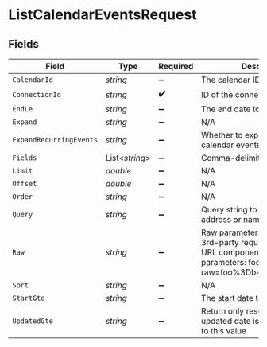 # ListCalendarEventsRequest


## Fields

| Field                                                                                                                                            | Type                                                                                                                                             | Required                                                                                                                                         | Description                                                                                                                                      |
| ------------------------------------------------------------------------------------------------------------------------------------------------ | ------------------------------------------------------------------------------------------------------------------------------------------------ | ------------------------------------------------------------------------------------------------------------------------------------------------ | ------------------------------------------------------------------------------------------------------------------------------------------------ |
| `CalendarId`                                                                                                                                     | *string*                                                                                                                                         | :heavy_minus_sign:                                                                                                                               | The calendar ID to filter by                                                                                                                     |
| `ConnectionId`                                                                                                                                   | *string*                                                                                                                                         | :heavy_check_mark:                                                                                                                               | ID of the connection                                                                                                                             |
| `EndLe`                                                                                                                                          | *string*                                                                                                                                         | :heavy_minus_sign:                                                                                                                               | The end date to filter by                                                                                                                        |
| `Expand`                                                                                                                                         | *string*                                                                                                                                         | :heavy_minus_sign:                                                                                                                               | N/A                                                                                                                                              |
| `ExpandRecurringEvents`                                                                                                                          | *string*                                                                                                                                         | :heavy_minus_sign:                                                                                                                               | Whether to expand recurring calendar events                                                                                                      |
| `Fields`                                                                                                                                         | List<*string*>                                                                                                                                   | :heavy_minus_sign:                                                                                                                               | Comma-delimited fields to return                                                                                                                 |
| `Limit`                                                                                                                                          | *double*                                                                                                                                         | :heavy_minus_sign:                                                                                                                               | N/A                                                                                                                                              |
| `Offset`                                                                                                                                         | *double*                                                                                                                                         | :heavy_minus_sign:                                                                                                                               | N/A                                                                                                                                              |
| `Order`                                                                                                                                          | *string*                                                                                                                                         | :heavy_minus_sign:                                                                                                                               | N/A                                                                                                                                              |
| `Query`                                                                                                                                          | *string*                                                                                                                                         | :heavy_minus_sign:                                                                                                                               | Query string to search. eg. email address or name                                                                                                |
| `Raw`                                                                                                                                            | *string*                                                                                                                                         | :heavy_minus_sign:                                                                                                                               | Raw parameters to include in the 3rd-party request. Encoded as a URL component. eg. raw parameters: foo=bar&zoo=bar -> raw=foo%3Dbar%26zoo%3Dbar |
| `Sort`                                                                                                                                           | *string*                                                                                                                                         | :heavy_minus_sign:                                                                                                                               | N/A                                                                                                                                              |
| `StartGte`                                                                                                                                       | *string*                                                                                                                                         | :heavy_minus_sign:                                                                                                                               | The start date to filter by                                                                                                                      |
| `UpdatedGte`                                                                                                                                     | *string*                                                                                                                                         | :heavy_minus_sign:                                                                                                                               | Return only results whose updated date is equal or greater to this value                                                                         |